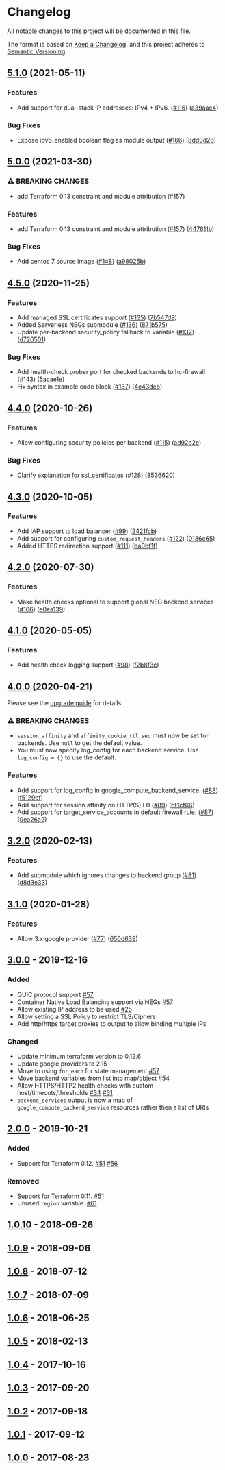 # Changelog

All notable changes to this project will be documented in this file.

The format is based on [Keep a Changelog](https://keepachangelog.com/en/1.0.0/),
and this project adheres to [Semantic Versioning](https://semver.org/spec/v2.0.0.html).

## [5.1.0](https://www.github.com/terraform-google-modules/terraform-google-lb-http/compare/v5.0.0...v5.1.0) (2021-05-11)


### Features

* Add support for dual-stack IP addresses: IPv4 + IPv6. ([#116](https://www.github.com/terraform-google-modules/terraform-google-lb-http/issues/116)) ([a39aac4](https://www.github.com/terraform-google-modules/terraform-google-lb-http/commit/a39aac4c0f78ba23a4026b612498cf69a7e77605))


### Bug Fixes

* Expose ipv6_enabled boolean flag as module output  ([#166](https://www.github.com/terraform-google-modules/terraform-google-lb-http/issues/166)) ([8dd0d26](https://www.github.com/terraform-google-modules/terraform-google-lb-http/commit/8dd0d263bd9400fe1e3c1144b01c4177677cda20))

## [5.0.0](https://www.github.com/terraform-google-modules/terraform-google-lb-http/compare/v4.5.0...v5.0.0) (2021-03-30)


### ⚠ BREAKING CHANGES

* add Terraform 0.13 constraint and module attribution (#157)

### Features

* add Terraform 0.13 constraint and module attribution ([#157](https://www.github.com/terraform-google-modules/terraform-google-lb-http/issues/157)) ([447611b](https://www.github.com/terraform-google-modules/terraform-google-lb-http/commit/447611bb9b71d886004e8e2d1cfdd1cd8f648367))


### Bug Fixes

* Add centos 7 source image ([#148](https://www.github.com/terraform-google-modules/terraform-google-lb-http/issues/148)) ([a98025b](https://www.github.com/terraform-google-modules/terraform-google-lb-http/commit/a98025bfb034eb1424b68764fb0f8434aa841790))

## [4.5.0](https://www.github.com/terraform-google-modules/terraform-google-lb-http/compare/v4.4.0...v4.5.0) (2020-11-25)


### Features

* Add managed SSL certificates support ([#135](https://www.github.com/terraform-google-modules/terraform-google-lb-http/issues/135)) ([7b547d9](https://www.github.com/terraform-google-modules/terraform-google-lb-http/commit/7b547d9decc1ce3747eac872c732f0f04e78d63b))
* Added Serverless NEGs submodule ([#136](https://www.github.com/terraform-google-modules/terraform-google-lb-http/issues/136)) ([871b575](https://www.github.com/terraform-google-modules/terraform-google-lb-http/commit/871b5755a21b58ef332895f188e4f1cc5dca9890))
* Update per-backend security_policy fallback to variable ([#132](https://www.github.com/terraform-google-modules/terraform-google-lb-http/issues/132)) ([d726501](https://www.github.com/terraform-google-modules/terraform-google-lb-http/commit/d72650160191a24c97e5d09b8ea3cd28057c3f11))


### Bug Fixes

* Add health-check prober port for checked backends to hc-firewall ([#143](https://www.github.com/terraform-google-modules/terraform-google-lb-http/issues/143)) ([5acae1e](https://www.github.com/terraform-google-modules/terraform-google-lb-http/commit/5acae1ead46796303711e7cf9f921d496f15ecd0))
* Fix syntax in example code block ([#137](https://www.github.com/terraform-google-modules/terraform-google-lb-http/issues/137)) ([4e43deb](https://www.github.com/terraform-google-modules/terraform-google-lb-http/commit/4e43deb0cf5f2071de355c104b2ca04dc97591dd))

## [4.4.0](https://www.github.com/terraform-google-modules/terraform-google-lb-http/compare/v4.3.0...v4.4.0) (2020-10-26)


### Features

* Allow configuring security policies per backend ([#115](https://www.github.com/terraform-google-modules/terraform-google-lb-http/issues/115)) ([ad92b2e](https://www.github.com/terraform-google-modules/terraform-google-lb-http/commit/ad92b2ece0b8ae3a3e832547c5d69b41a54ff45f))


### Bug Fixes

* Clarify explanation for ssl_certificates ([#128](https://www.github.com/terraform-google-modules/terraform-google-lb-http/issues/128)) ([8536620](https://www.github.com/terraform-google-modules/terraform-google-lb-http/commit/85366208fa3451d7c060688a61d50bf16188fc76))

## [4.3.0](https://www.github.com/terraform-google-modules/terraform-google-lb-http/compare/v4.2.0...v4.3.0) (2020-10-05)


### Features

* Add IAP support to load balancer ([#99](https://www.github.com/terraform-google-modules/terraform-google-lb-http/issues/99)) ([2421fcb](https://www.github.com/terraform-google-modules/terraform-google-lb-http/commit/2421fcb98a6ddf3a4da10accae0d70316420078e))
* Add support for configuring `custom_request_headers`  ([#122](https://www.github.com/terraform-google-modules/terraform-google-lb-http/issues/122)) ([0136c65](https://www.github.com/terraform-google-modules/terraform-google-lb-http/commit/0136c65dfceafcd468bfb907551cbebb016204d9))
* Added HTTPS redirection support ([#111](https://www.github.com/terraform-google-modules/terraform-google-lb-http/issues/111)) ([ba0bf1f](https://www.github.com/terraform-google-modules/terraform-google-lb-http/commit/ba0bf1ff86d0e8a13ad1330944550db67f8e725d))

## [4.2.0](https://www.github.com/terraform-google-modules/terraform-google-lb-http/compare/v4.1.0...v4.2.0) (2020-07-30)


### Features

* Make health checks optional to support global NEG backend services ([#106](https://www.github.com/terraform-google-modules/terraform-google-lb-http/issues/106)) ([e0ea139](https://www.github.com/terraform-google-modules/terraform-google-lb-http/commit/e0ea13967ed324bfd19f7ce3c9659bc1509372e0))

## [4.1.0](https://www.github.com/terraform-google-modules/terraform-google-lb-http/compare/v4.0.0...v4.1.0) (2020-05-05)

### Features

* Add health check logging support ([#98](https://www.github.com/terraform-google-modules/terraform-google-lb-http/issues/98)) ([f2b8f3c](https://www.github.com/terraform-google-modules/terraform-google-lb-http/commit/f2b8f3caf49a5ad06522d703d1ba1a101c561bb7))

## [4.0.0](https://www.github.com/terraform-google-modules/terraform-google-lb-http/compare/v3.2.0...v4.0.0) (2020-04-21)

Please see the [upgrade guide](./docs/upgrading_to_v4.0.md) for details.

### ⚠ BREAKING CHANGES

* `session_affinity` and `affinity_cookie_ttl_sec` must now be set for backends. Use `null` to get the default value.
* You must now specify log_config for each backend service. Use `log_config = {}` to use the default.

### Features

* Add support for log_config in google_compute_backend_service. ([#88](https://www.github.com/terraform-google-modules/terraform-google-lb-http/issues/88)) ([f5129ef](https://www.github.com/terraform-google-modules/terraform-google-lb-http/commit/f5129ef91fdcf1ed19200ee6542f251cc701ab67))
* Add support for session affinity on HTTP(S) LB ([#89](https://www.github.com/terraform-google-modules/terraform-google-lb-http/issues/89)) ([bf1cf66](https://www.github.com/terraform-google-modules/terraform-google-lb-http/commit/bf1cf66ba989af2d622dead9428b7a2b046fb594))
* Add support for target_service_accounts in default firewall rule. ([#87](https://www.github.com/terraform-google-modules/terraform-google-lb-http/issues/87)) ([0ea26a2](https://www.github.com/terraform-google-modules/terraform-google-lb-http/commit/0ea26a2391d89cb906d91918c03a278eb9ed653a))

## [3.2.0](https://www.github.com/terraform-google-modules/terraform-google-lb-http/compare/v3.1.0...v3.2.0) (2020-02-13)

### Features

* Add submodule which ignores changes to backend group ([#81](https://www.github.com/terraform-google-modules/terraform-google-lb-http/issues/81)) ([d8d3e33](https://www.github.com/terraform-google-modules/terraform-google-lb-http/commit/d8d3e33dc3a128c8790476d44ae45f8465f9fa51))

## [3.1.0](https://www.github.com/terraform-google-modules/terraform-google-lb-http/compare/v3.0.0...v3.1.0) (2020-01-28)

### Features

* Allow 3.x google provider ([#77](https://www.github.com/terraform-google-modules/terraform-google-lb-http/issues/77)) ([650d639](https://www.github.com/terraform-google-modules/terraform-google-lb-http/commit/650d639beba895dabbaeb312090d013fde9a68bd))

## [3.0.0] - 2019-12-16

### Added

- QUIC protocol support [#57]
- Container Native Load Balancing support via NEGs [#57]
- Allow existing IP address to be used [#25]
- Allow setting a SSL Policy to restrict TLS/Ciphers
- Add http/https target proxies to output to allow binding multiple IPs

### Changed

- Update minimum terraform version to 0.12.6
- Update google providers to 2.15
- Move to using `for_each` for state management [#57]
- Move backend variables from list into map/object [#54]
- Allow HTTPS/HTTP2 health checks with custom host/timeouts/thresholds [#34] [#31]
- `backend_services` output is now a map of `google_compute_backend_service` resources rather then a list of URIs

## [2.0.0] - 2019-10-21

### Added

- Support for Terraform 0.12. [#51] [#56]

### Removed

- Support for Terraform 0.11. [#51]
- Unused `region` variable. [#61]

## [1.0.10] - 2018-09-26

## [1.0.9] - 2018-09-06

## [1.0.8] - 2018-07-12

## [1.0.7] - 2018-07-09

## [1.0.6] - 2018-06-25

## [1.0.5] - 2018-02-13

## [1.0.4] - 2017-10-16

## [1.0.3] - 2017-09-20

## [1.0.2] - 2017-09-18

## [1.0.1] - 2017-09-12

## [1.0.0] - 2017-08-23

[Unreleased]: https://github.com/terraform-google-modules/terraform-google-lb-http/compare/v3.0.0...HEAD
[3.0.0]: https://github.com/terraform-google-modules/terraform-google-lb-http/compare/v2.0.0...v3.0.0
[2.0.0]: https://github.com/terraform-google-modules/terraform-google-lb-http/compare/1.0.10...v2.0.0
[1.0.10]: https://github.com/terraform-google-modules/terraform-google-lb-http/compare/1.0.9...1.0.10
[1.0.9]: https://github.com/terraform-google-modules/terraform-google-lb-http/compare/1.0.8...1.0.9
[1.0.8]: https://github.com/terraform-google-modules/terraform-google-lb-http/compare/1.0.7...1.0.8
[1.0.7]: https://github.com/terraform-google-modules/terraform-google-lb-http/compare/1.0.6...1.0.7
[1.0.6]: https://github.com/terraform-google-modules/terraform-google-lb-http/compare/1.0.5...1.0.6
[1.0.5]: https://github.com/terraform-google-modules/terraform-google-lb-http/compare/1.0.4...1.0.5
[1.0.4]: https://github.com/terraform-google-modules/terraform-google-lb-http/compare/1.0.3...1.0.4
[1.0.3]: https://github.com/terraform-google-modules/terraform-google-lb-http/compare/1.0.2...1.0.3
[1.0.2]: https://github.com/terraform-google-modules/terraform-google-lb-http/compare/1.0.1...1.0.2
[1.0.1]: https://github.com/terraform-google-modules/terraform-google-lb-http/compare/1.0.0...1.0.1
[1.0.0]: https://github.com/terraform-google-modules/terraform-google-lb-http/releases/tag/1.0.0

[#54]: https://github.com/terraform-google-modules/terraform-google-lb-http/pull/54
[#57]: https://github.com/terraform-google-modules/terraform-google-lb-http/pull/57
[#61]: https://github.com/terraform-google-modules/terraform-google-lb-http/pull/61
[#56]: https://github.com/terraform-google-modules/terraform-google-lb-http/pull/56
[#53]: https://github.com/terraform-google-modules/terraform-google-lb-http/issues/53
[#51]: https://github.com/terraform-google-modules/terraform-google-lb-http/issues/51
[#31]: https://github.com/terraform-google-modules/terraform-google-lb-http/issues/31
[#34]: https://github.com/terraform-google-modules/terraform-google-lb-http/issues/34
[#25]: https://github.com/terraform-google-modules/terraform-google-lb-http/issues/25
